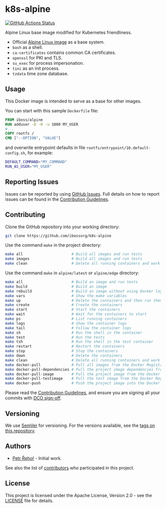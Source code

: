 # k8s-alpine

[![GitHub Actions Status](../../workflows/Build%20and%20Publish%20to%20Docker%20Hub/badge.svg)](../../actions)

Alpine Linux base image modified for Kubernetes friendliness.

* Official [Alpine Linux image](https://hub.docker.com/_/alpine/) as a base system.
* `bash` as a shell.
* `ca-certificates` contains common CA certificates.
* `openssl` for PKI and TLS.
* `su_exec` for process impersonation.
* `tini` as an init process.
* `tzdata` time zone database.

## Usage

This Docker image is intended to serve as a base for other images.

You can start with this sample `Dockerfile` file:

```Dockerfile
FROM iboss/alpine
RUN adduser -D -H -u 1000 MY_USER
#...
COPY rootfs /
CMD ["--OPTION", "VALUE"]
```

and overwrite entrypoint defaults in file `rootfs/entrypoint/10.default-config.sh`, for example:

```bash
DEFAULT_COMMAND="MY_COMMAND"
RUN_AS_USER="MY_USER"
```

## Reporting Issues

Issues can be reported by using [GitHub Issues](/../../issues). Full details on how to report issues can be found in the [Contribution Guidelines](CONTRIBUTING.md).

## Contributing

Clone the GitHub repository into your working directory:

```bash
git clone https://github.com/ibossorg/k8s-alpine
```

Use the command `make` in the project directory:

```bash
make all                      # Build all images and run tests
make images                   # Build all images and run tests
make clean                    # Delete all running containers and work files
```

Use the command `make` in `alpine/latest` or `alpine/edge` directory:

```bash
make all                      # Build an image and run tests
make build                    # Build an image
make rebuild                  # Build an image without using Docker layer caching
make vars                     # Show the make variables
make up                       # Delete the containers and then run them fresh
make create                   # Create the containers
make start                    # Start the containers
make wait                     # Wait for the containers to start
make ps                       # List running containers
make logs                     # Show the container logs
make tail                     # Follow the container logs
make sh                       # Run the shell in the container
make test                     # Run the tests
make tsh                      # Run the shell in the test container
make restart                  # Restart the containers
make stop                     # Stop the containers
make down                     # Delete the containers
make clean                    # Delete all running containers and work files
make docker-pull              # Pull all images from the Docker Registry
make docker-pull-dependencies # Pull the project image dependencies from the Docker Registry
make docker-pull-image        # Pull the project image from the Docker Registry
make docker-pull-testimage    # Pull the test image from the Docker Registry
make docker-push              # Push the project image into the Docker Registry
```

Please read the [Contribution Guidelines](CONTRIBUTING.md), and ensure you are signing all your commits with [DCO sign-off](CONTRIBUTING.md#developer-certification-of-origin-dco).

## Versioning

We use [SemVer](http://semver.org/) for versioning. For the versions available, see the [tags on this repository](/../../tags).

## Authors

* [Petr Řehoř](https://github.com/prehor) - Initial work.

See also the list of [contributors](../../contributors) who participated in this project.

## License

This project is licensed under the Apache License, Version 2.0 - see the [LICENSE](LICENSE) file for details.
